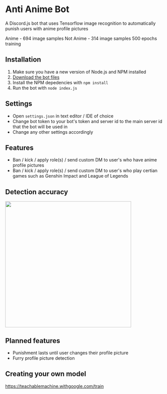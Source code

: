 # Anti Anime Bot
A Discord.js bot that uses Tensorflow image recognition to automatically punish users with anime profile pictures


Anime     - 694 image samples
Not Anime - 314 image samples
500 epochs training

## Installation
1. Make sure you have a new version of Node.js and NPM installed
2. [Download the bot files](https://download-directory.github.io/?url=https%3A%2F%2Fgithub.com%2FLozarth%2Fantianimebot%2Ftree%2Fmain%2Fbot)
3. Install the NPM depedencies with `npm install`
4. Run the bot with `node index.js`

## Settings
- Open `settings.json` in text editor / IDE of choice
- Change bot token to your bot's token and server id to the main server id that the bot will be used in
- Change any other settings accordingly

## Features
- Ban / kick / apply role(s) / send custom DM to user's who have anime profile pictures
- Ban / kick / apply role(s) / send custom DM to user's who play certian games such as Genshin Impact and League of Legends

## Detection accuracy
<img src="https://github.com/Lozarth/antianimebot/assets/46830521/ea47c798-3798-45e6-b782-1fafaa10ace4" width="400"/>

## Planned features
- Punishment lasts until user changes their profile picture
- Furry profile picture detection

## Creating your own model
https://teachablemachine.withgoogle.com/train
